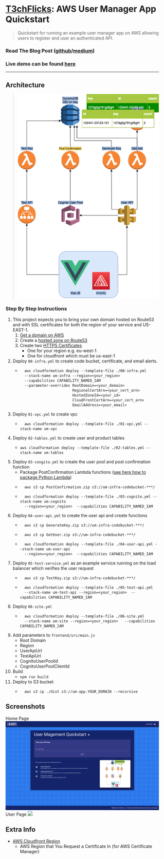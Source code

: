 # [T3chFlicks](https://t3chflicks.org): AWS User Manager App Quickstart
> Quickstart for running an example user manager app on AWS allowing users to register and user an authenticated API.

### Read The Blog Post ([github](./blog_post.md)/[medium](https://t3chflicks.medium.com/users-only-quickstart-for-creating-a-saas-pt-1-user-management-3ca7e3332565))

### Live demo can be found [here](https://um-app.t3chflicks.org)

---


## Architecture
> ![architecture](./extra/images/architecture.png)


### Step By Step Instructions
1. This project expects you to bring your own domain hosted on Route53 and with SSL certificates for both the region of your service and US-EAST-1.
    1. [Get a domain on AWS](https://aws.amazon.com/getting-started/hands-on/get-a-domain/) 
    1. Create a [hosted zone on Route53](https://docs.aws.amazon.com/Route53/latest/DeveloperGuide/CreatingHostedZone.html)
    1. Create two [HTTPS Certificates](https://aws.amazon.com/certificate-manager/)
        * One for your region e.g. eu-west-1
        * One for cloudfront which must be us-east-1
1. Deploy `00-infra.yml` to create code bucket, certificate, and email alerts.
    * ```
        aws cloudformation deploy --template-file ./00-infra.yml
        --stack-name um-infra --region=<your_region>  
        --capabilities CAPABILITY_NAMED_IAM 
        --parameter-overrides RootDomain=<your_domain> 
                              RegionalCertArn=<your_cert_arn> 
                              HostedZoneId=<your_id> 
                              CloudFrontCertArn=<your_cert_arn> 
                              EmailAddress=<your_email>  
        ```
1. Deploy `01-vpc.yml` to create vpc
    * ```
        aws cloudformation deploy --template-file ./01-vpc.yml --stack-name um-vpc
      ```
1. Deploy `02-tables.yml` to create user and product tables
    *   ```
        aws cloudformation deploy --template-file ./02-tables.yml --stack-name um-tables
        ```
1. Deploy `03-congito.yml` to create the user pool and post confirmation function
    * Package PostConfirmation Lambda functions ([see here how to package Python Lambda](https://docs.aws.amazon.com/lambda/latest/dg/python-package.html))
    * ```
        aws s3 cp PostConfirmation.zip s3://um-infra-codebucket-***/
      ```
    * ```
        aws cloudformation deploy --template-file ./03-cognito.yml --stack-name um-cognito 
        --region=<your_region>  --capabilities CAPABILITY_NAMED_IAM
      ```
1. Deploy `04-user-api.yml` to create the user api and create functions 
    * ```
        aws s3 cp GenerateKey.zip s3://um-infra-codebucket-***/
      ```
    * ```
        aws s3 cp GetUser.zip s3://um-infra-codebucket-***/
      ```  
    * ```
        aws cloudformation deploy --template-file ./04-user-api.yml --stack-name um-user-api 
        --region=<your_region>  --capabilities CAPABILITY_NAMED_IAM
      ```
1. Deploy `05-test-service.yml` as an example service running on the load balancer which verifies the user request
    * ```
        aws s3 cp TestKey.zip s3://um-infra-codebucket-***/
      ```    
    * ```
        aws cloudformation deploy --template-file ./05-test-api.yml 
        --stack-name um-test-api --region=<your_region>  --capabilities CAPABILITY_NAMED_IAM
      ```
1. Deploy `06-site.yml` 
    * ```
        aws cloudformation deploy --template-file ./06-site.yml 
        --stack-name um-site --region=<your_region>   --capabilities CAPABILITY_NAMED_IAM      
      ```
1. Add parameters to `frontend/src/main.js`
    * Root Domain
    * Region
    * UserApiUrl
    * TestApiUrl
    * CognitoUserPoolId
    * CognitoUserPoolClientId
1. Build
    * `npm run build`
1. Deploy to S3 bucket
    * ```
        aws s3 cp ./dist s3://um-app.YOUR_DOMAIN --recursive
      ```


## Screenshots
Home Page
![](./extra/images/home_page.png)
User Page
![](./extra/images/user_page.png)

## Extra Info 
* [AWS Cloudfront Region](https://docs.aws.amazon.com/AmazonCloudFront/latest/DeveloperGuide/cnames-and-https-requirements.html)
    * AWS Region that You Request a Certificate In (for AWS Certificate Manager)

